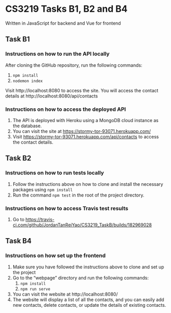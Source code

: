 # CS3219 Tasks B1, B2 and B4
Written in JavaScript for backend and Vue for frontend

## Task B1

### Instructions on how to run the API locally

After cloning the GitHub repository, run the following commands:

1. <code>npm install</code>
2. <code>nodemon index</code>


Visit http://localhost:8080 to access the site. 
You will access the contact details at http://localhost:8080/api/contacts

### Instructions on how to access the deployed API

1.	The API is deployed with Heroku using a MongoDB cloud instance as the database. 
2.	You can visit the site at https://stormy-tor-93071.herokuapp.com/ 
3.	Visit https://stormy-tor-93071.herokuapp.com/api/contacts to access the contact details.


## Task B2

### Instructions on how to run tests locally

1.	Follow the instructions above on how to clone and install the necessary packages using <code>npm install</code>
2.	Run the command <code>npm test</code> in the root of the project directory.    

### Instructions on how to access Travis test results

1. Go to https://travis-ci.com/github/JordanTanReiYao/CS3219_TaskB/builds/182969028


## Task B4

### Instructions on how set up the frontend

1.	Make sure you have followed the instructions above to clone and set up the project
2.	Go to the “webpage” directory and run the following commands:
    1. <code>npm install</code>
    2. <code>npm run serve</code>
3.	You can visit the website at http://localhost:8080/ 
4.	The website will display a list of all the contacts, and you can easily add new contacts, delete contacts, or update the details of existing contacts.

